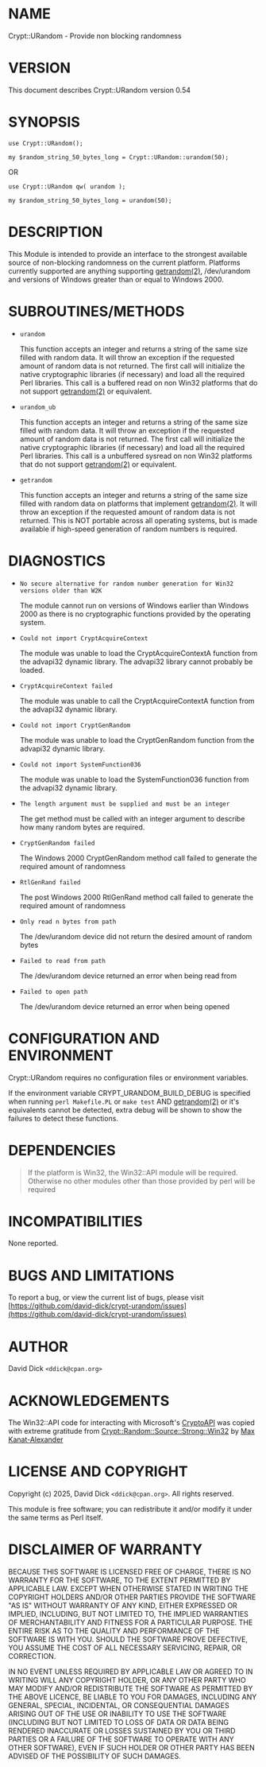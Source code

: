 # NAME

Crypt::URandom - Provide non blocking randomness

# VERSION

This document describes Crypt::URandom version 0.54

# SYNOPSIS

    use Crypt::URandom();

    my $random_string_50_bytes_long = Crypt::URandom::urandom(50);

OR

    use Crypt::URandom qw( urandom );

    my $random_string_50_bytes_long = urandom(50);

# DESCRIPTION

This Module is intended to provide
an interface to the strongest available source of non-blocking 
randomness on the current platform.  Platforms currently supported are
anything supporting [getrandom(2)](http://man.he.net/man2/getrandom), /dev/urandom and versions of Windows greater
than or equal to Windows 2000.

# SUBROUTINES/METHODS

- `urandom`

    This function accepts an integer and returns a string of the same size
    filled with random data. It will throw an exception if the requested amount of
    random data is not returned. The first call will initialize the native
    cryptographic libraries (if necessary) and load all the required Perl libraries.
    This call is a buffered read on non Win32 platforms that do not support [getrandom(2)](http://man.he.net/man2/getrandom)
    or equivalent.

- `urandom_ub`

    This function accepts an integer and returns a string of the same size
    filled with random data.  It will throw an exception if the requested amount of
    random data is not returned.  The first call will initialize the native
    cryptographic libraries (if necessary) and load all the required Perl libraries.
    This call is a unbuffered sysread on non Win32 platforms that do not support
    [getrandom(2)](http://man.he.net/man2/getrandom) or equivalent.

- `getrandom`

    This function accepts an integer and returns a string of the same size
    filled with random data on platforms that implement [getrandom(2)](http://man.he.net/man2/getrandom).
    It will throw an exception if the requested amount of random data is not returned.
    This is NOT portable across all operating systems, but is made available if
    high-speed generation of random numbers is required.

# DIAGNOSTICS

- `No secure alternative for random number generation for Win32 versions older than W2K`

    The module cannot run on versions of Windows earlier than Windows 2000 as there is no
    cryptographic functions provided by the operating system.

- `Could not import CryptAcquireContext`

    The module was unable to load the CryptAcquireContextA function from the 
    advapi32 dynamic library.  The advapi32 library cannot probably be loaded.

- `CryptAcquireContext failed`

    The module was unable to call the CryptAcquireContextA function from the
    advapi32 dynamic library.

- `Could not import CryptGenRandom`

    The module was unable to load the CryptGenRandom function from the 
    advapi32 dynamic library.

- `Could not import SystemFunction036`

    The module was unable to load the SystemFunction036 function from the 
    advapi32 dynamic library.

- `The length argument must be supplied and must be an integer`

    The get method must be called with an integer argument to describe how many
    random bytes are required.

- `CryptGenRandom failed`

    The Windows 2000 CryptGenRandom method call failed to generate the required
    amount of randomness

- `RtlGenRand failed`

    The post Windows 2000 RtlGenRand method call failed to generate the required
    amount of randomness

- `Only read n bytes from path`

    The /dev/urandom device did not return the desired amount of random bytes

- `Failed to read from path`

    The /dev/urandom device returned an error when being read from

- `Failed to open path`

    The /dev/urandom device returned an error when being opened

# CONFIGURATION AND ENVIRONMENT

Crypt::URandom requires no configuration files or environment variables.

If the environment variable CRYPT\_URANDOM\_BUILD\_DEBUG is specified when
running `perl Makefile.PL` or `make test` AND [getrandom(2)](http://man.he.net/man2/getrandom) or it's
equivalents cannot be detected, extra debug will be shown to show the
failures to detect these functions.

# DEPENDENCIES

> If the platform is Win32, the Win32::API module will be required.  Otherwise
> no other modules other than those provided by perl will be required

# INCOMPATIBILITIES

None reported.

# BUGS AND LIMITATIONS

To report a bug, or view the current list of bugs, please visit [https://github.com/david-dick/crypt-urandom/issues](https://github.com/david-dick/crypt-urandom/issues)

# AUTHOR

David Dick  `<ddick@cpan.org>`

# ACKNOWLEDGEMENTS

The Win32::API code for interacting with Microsoft's [CryptoAPI](https://en.wikipedia.org/wiki/Microsoft_CryptoAPI) was copied with extreme
gratitude from [Crypt::Random::Source::Strong::Win32](https://metacpan.org/pod/Crypt%3A%3ARandom%3A%3ASource%3A%3AStrong%3A%3AWin32) by [Max Kanat-Alexander](https://metacpan.org/author/MKANAT)

# LICENSE AND COPYRIGHT

Copyright (c) 2025, David Dick `<ddick@cpan.org>`. All rights reserved.

This module is free software; you can redistribute it and/or
modify it under the same terms as Perl itself.

# DISCLAIMER OF WARRANTY

BECAUSE THIS SOFTWARE IS LICENSED FREE OF CHARGE, THERE IS NO WARRANTY
FOR THE SOFTWARE, TO THE EXTENT PERMITTED BY APPLICABLE LAW. EXCEPT WHEN
OTHERWISE STATED IN WRITING THE COPYRIGHT HOLDERS AND/OR OTHER PARTIES
PROVIDE THE SOFTWARE "AS IS" WITHOUT WARRANTY OF ANY KIND, EITHER
EXPRESSED OR IMPLIED, INCLUDING, BUT NOT LIMITED TO, THE IMPLIED
WARRANTIES OF MERCHANTABILITY AND FITNESS FOR A PARTICULAR PURPOSE. THE
ENTIRE RISK AS TO THE QUALITY AND PERFORMANCE OF THE SOFTWARE IS WITH
YOU. SHOULD THE SOFTWARE PROVE DEFECTIVE, YOU ASSUME THE COST OF ALL
NECESSARY SERVICING, REPAIR, OR CORRECTION.

IN NO EVENT UNLESS REQUIRED BY APPLICABLE LAW OR AGREED TO IN WRITING
WILL ANY COPYRIGHT HOLDER, OR ANY OTHER PARTY WHO MAY MODIFY AND/OR
REDISTRIBUTE THE SOFTWARE AS PERMITTED BY THE ABOVE LICENCE, BE
LIABLE TO YOU FOR DAMAGES, INCLUDING ANY GENERAL, SPECIAL, INCIDENTAL,
OR CONSEQUENTIAL DAMAGES ARISING OUT OF THE USE OR INABILITY TO USE
THE SOFTWARE (INCLUDING BUT NOT LIMITED TO LOSS OF DATA OR DATA BEING
RENDERED INACCURATE OR LOSSES SUSTAINED BY YOU OR THIRD PARTIES OR A
FAILURE OF THE SOFTWARE TO OPERATE WITH ANY OTHER SOFTWARE), EVEN IF
SUCH HOLDER OR OTHER PARTY HAS BEEN ADVISED OF THE POSSIBILITY OF
SUCH DAMAGES.
